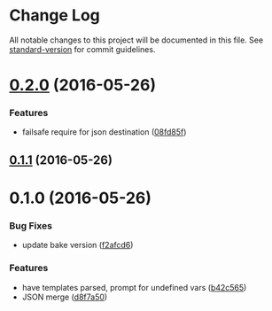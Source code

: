 # Change Log

All notable changes to this project will be documented in this file. See [standard-version](https://github.com/conventional-changelog/standard-version) for commit guidelines.

<a name="0.2.0"></a>
# [0.2.0](https://github.com/mklabs/handlebars-copy/compare/v0.1.1...v0.2.0) (2016-05-26)


### Features

* failsafe require for json destination ([08fd85f](https://github.com/mklabs/handlebars-copy/commit/08fd85f))



<a name="0.1.1"></a>
## [0.1.1](https://github.com/mklabs/handlebars-copy/compare/v0.1.0...v0.1.1) (2016-05-26)



<a name="0.1.0"></a>
# 0.1.0 (2016-05-26)


### Bug Fixes

* update bake version ([f2afcd6](https://github.com/mklabs/handlebars-copy/commit/f2afcd6))


### Features

* have templates parsed, prompt for undefined vars ([b42c565](https://github.com/mklabs/handlebars-copy/commit/b42c565))
* JSON merge ([d8f7a50](https://github.com/mklabs/handlebars-copy/commit/d8f7a50))

